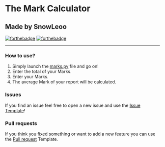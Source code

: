 # The Mark Calculator
 

## Made by SnowLeoo


[![forthebadge](https://forthebadge.com/images/badges/built-with-love.svg)](https://forthebadge.com)
[![forthebadge](https://forthebadge.com/images/badges/made-with-python.svg)](https://forthebadge.com)

---

### How to use?

1. Simply launch the [marks.py](marks.py) file and go on!
2. Enter the total of your Marks.
3. Enter your Marks.
4. The average Mark of your report will be calculated.


### Issues

If you find an issue feel free to open a new issue and use the [Issue Template](.github/ISSUE_TEMPLATE/bug_report.md)!


### Pull requests

If you think you fixed something or want to add a new feature you can use the [Pull request](.github/pull_request_template.md) Template.
